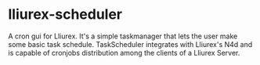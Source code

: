 # lliurex-scheduler
A cron gui for Lliurex.
It's a simple taskmanager that lets the user make some basic task schedule.
TaskScheduler integrates with Lliurex's N4d and is capable of cronjobs distribution among the clients of a Lliurex Server.
